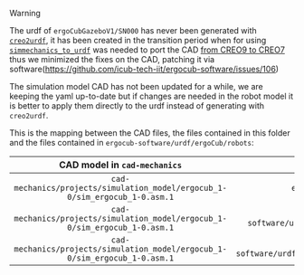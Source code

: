 

> [!warning]
>
> The urdf of `ergoCubGazeboV1/SN000` has never been generated with [`creo2urdf`](https://github.com/icub-tech-iit/creo2urdf), it has been created in the transition period when for using [`simmechanics_to_urdf`](https://github.com/robotology/simmechanics_to_urdf) was needed to port the CAD [from CREO9 to CREO7](https://github.com/robotology/simmechanics-to-urdf/issues/55) thus we minimized the fixes on the CAD, patching it via software(https://github.com/icub-tech-iit/ergocub-software/issues/106)
> 
> The simulation model CAD has not been updated for a while, we are keeping the yaml up-to-date but if changes are needed in the robot model it is better to apply them directly to the urdf instead of generating with `creo2urdf`.

This is the mapping between the CAD files, the files contained in this folder and the files contained in `ergocub-software/urdf/ergoCub/robots`:

| CAD model in `cad-mechanics` | yaml file | csv file | YARP_ROBOT_NAME |
|:----------:|:---------:|:----------:|:--------------:|
| `cad-mechanics/projects/simulation_model/ergocub_1-0/sim_ergocub_1-0.asm.1` | `ergocub-software/urdf/creo2urdf/data/ergocub1_0/ERGOCUB_all_options.yaml` | `ergocub-software/urdf/creo2urdf/data/ergocub1_0/ERGOCUB_all_options/ERGOCUB_joint_all_parameters.csv` | `ergoCubSN000`  |
| `cad-mechanics/projects/simulation_model/ergocub_1-0/sim_ergocub_1-0.asm.1` | `ergocub-software/urdf/creo2urdf/data/ergocub1_0/ERGOCUB_all_options/ERGOCUB_all_options_gazebo.yaml` | `ergocub-software/urdf/creo2urdf/data/ergocub1_0/ERGOCUB_all_options/ERGOCUB_joint_all_parameters.csv` | `ergoCubGazeboV1`  |
| `cad-mechanics/projects/simulation_model/ergocub_1-0/sim_ergocub_1-0.asm.1` | `ergocub-software/urdf/creo2urdf/data/ergocub1_0/ERGOCUB_all_options/ERGOCUB_all_options_minContacts.yaml` | `ergocub-software/urdf/creo2urdf/data/ergocub1_0/ERGOCUB_all_options/ERGOCUB_joint_all_parameters.csv` | `ergoCubGazeboV1_minContacts`  |
